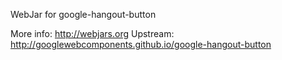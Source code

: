 WebJar for google-hangout-button

More info: http://webjars.org
Upstream:  http://googlewebcomponents.github.io/google-hangout-button